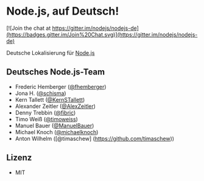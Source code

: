 # Node.js, auf Deutsch!

[![Join the chat at https://gitter.im/nodejs/nodejs-de](https://badges.gitter.im/Join%20Chat.svg)](https://gitter.im/nodejs/nodejs-de)

Deutsche Lokalisierung für [Node.js](https://nodejs.org)


## Deutsches Node.js-Team

- Frederic Hemberger ([@fhemberger](https://github.com/fhemberger))
- Jona H. ([@schisma](https://github.com/schisma))
- Kern Tallett ([@KernSTallett](https://github.com/KernSTallett))
- Alexander Zeitler ([@AlexZeitler](https://github.com/AlexZeitler))
- Denny Trebbin ([@fibric](https://github.com/fibric))
- Timo Weiß ([@timoweiss](https://github.com/timoweiss))
- Manuel Bauer ([@ManuelBauer](https://github.com/ManuelBauer))
- Michael Knoch ([@michaelknoch](https://github.com/michaelknoch))
- Anton Wilhelm ([@timaschew] (https://github.com/timaschew))


## Lizenz

- MIT
